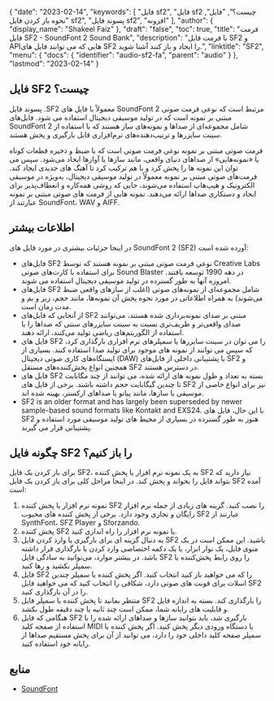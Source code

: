 {
  "date": "2023-02-14",
  "keywords": [
"فایل sf2",
"فایل sf2 چیست؟",
"فایل",
"نحوه باز کردن فایل sf2",
"پسوند فایل sf2",
"افزونه"
],
  "author": {
    "display_name": "Shakeel Faiz"
},
  "draft": "false",
  "toc": true,
  "title": "فرمت فایل SF2 - SoundFont 2 Sound Bank",
  "description": "با فرمت فایل SF2 و APIهایی که می توانند فایل های SF2 را ایجاد و باز کنند آشنا شوید.",
  "linktitle": "SF2",
  "menu": {
    "docs": {
      "identifier": "audio-sf2-fa",
      "parent": "audio"
}
},
  "lastmod": "2023-02-14"
}

## فایل SF2 چیست؟

پسوند فایل .SF2 معمولاً با فایل های SoundFont 2 مرتبط است که نوعی فرمت صوتی مبتنی بر نمونه است که در تولید موسیقی دیجیتال استفاده می شود. فایل‌های SoundFont 2 شامل مجموعه‌ای از صداها و نمونه‌های ساز هستند که با استفاده از سینت سایزرها و ترتیب‌دهنده‌های نرم‌افزاری قابل بارگیری و پخش هستند.

فرمت صوتی مبتنی بر نمونه نوعی فرمت صوتی است که با ضبط و ذخیره قطعات کوتاه یا «نمونه‌هایی» از صداهای دنیای واقعی، مانند سازها یا آوازها ایجاد می‌شود. سپس می توان این نمونه ها را پخش کرد و با هم ترکیب کرد تا آهنگ های جدیدی ایجاد کند. فرمت‌های صوتی مبتنی بر نمونه معمولاً در تولید موسیقی دیجیتال، به‌ویژه در موسیقی الکترونیک و هیپ‌هاپ استفاده می‌شوند، جایی که روشی همه‌کاره و انعطاف‌پذیر برای ایجاد و دستکاری صداها ارائه می‌دهند. نمونه هایی از فرمت های صوتی مبتنی بر نمونه عبارتند از SoundFont، WAV و AIFF.

## اطلاعات بیشتر

در اینجا جزئیات بیشتری در مورد فایل های SoundFont 2 (SF2) آورده شده است:

- فایل‌های SF2 نوعی فرمت صوتی مبتنی بر نمونه هستند که توسط Creative Labs برای استفاده با کارت‌های صوتی Sound Blaster در دهه 1990 توسعه یافتند. امروزه آنها به طور گسترده در تولید موسیقی دیجیتال استفاده می شوند.
- فایل‌های SF2 شامل مجموعه‌ای از نمونه‌های صوتی (اغلب از سازهای واقعی ضبط می‌شوند) به همراه اطلاعاتی در مورد نحوه پخش آن نمونه‌ها، مانند حجم، زیر و بم و مدت زمان است.
- از آنجایی که فایل‌های SF2 مبتنی بر صدای نمونه‌برداری شده هستند، می‌توانند صدای واقعی‌تر و ظریف‌تری نسبت به سینت سایزرهای سنتی که صداها را با استفاده از الگوریتم‌های ریاضی تولید می‌کنند، ارائه دهند.
- فایل های SF2 را می توان در سینت سایزرها یا سمپلرهای نرم افزاری بارگذاری کرد، که سپس می توانند از نمونه های موجود برای تولید صدا استفاده کنند. بسیاری از ایستگاه‌های کاری صوتی دیجیتال (DAW) با پشتیبانی داخلی از فایل‌های SF2 و همچنین انواع پخش‌کننده‌های مستقل SF2 در دسترس هستند.
- فایل های SF2 بسته به تعداد و طول نمونه های ارائه شده، می توانند از چند مگابایت تا چندین گیگابایت حجم داشته باشند. برخی از فایل های SF2 نیز برای انواع خاصی از موسیقی یا سازها، مانند پیانو یا صداهای ارکستر، بهینه شده اند.
- SF2 is an older format and has largely been superseded by newer sample-based sound formats like Kontakt and EXS24. با این حال، فایل های SF2 هنوز به طور گسترده در بسیاری از محیط های تولید موسیقی مورد استفاده و پشتیبانی قرار می گیرند.

## چگونه فایل SF2 را باز کنیم؟

برای باز کردن یک فایل SF2، به یک نمونه نرم افزار یا پخش کننده SF2 نیاز دارید که بتواند فایل را بخواند و پخش کند. در اینجا مراحل کلی برای باز کردن یک فایل SF2 آمده است:

1. نمونه نرم افزار یا پخش کننده SF2 را نصب کنید. گزینه های زیادی از جمله نرم افزار رایگان و تجاری وجود دارد. برخی از پخش کننده های محبوب SF2 عبارتند از SynthFont، SFZ Player و Sforzando.
2. پخش کننده SF2 یا نمونه نرم افزار را راه اندازی کنید.
3. به دنبال گزینه ای برای بارگیری یا وارد کردن فایل SF2 باشید. این ممکن است در یک منوی فایل، یک نوار ابزار، یا یک دکمه اختصاصی وارد کردن یا بارگذاری قرار داشته باشد. در بیشتر موارد، می‌توانید به سادگی فایل SF2 را روی رابط پخش‌کننده یا سمپلر بکشید و رها کنید.
4. فایل SF2 را که می خواهید باز کنید انتخاب کنید. اگر پخش کننده یا سمپلر چندین اسلات برای فونت های صوتی دارد، شکافی را انتخاب کنید که می خواهید فایل SF2 را در آن بارگذاری کنید.
5. منتظر بمانید تا پخش کننده یا سمپلر فایل SF2 را بارگذاری کند. بسته به اندازه فایل و قابلیت های رایانه شما، ممکن است چند ثانیه یا چند دقیقه طول بکشد.
6. هنگامی که فایل SF2 بارگیری شد، باید بتوانید سازها و صداهای ارائه شده را با استفاده از صفحه کلید MIDI یا دستگاه ورودی دیگر پخش کنید. اگر پخش کننده یا سمپلر صفحه کلید داخلی خود را دارد، می توانید از آن برای پخش مستقیم صداها از رایانه خود استفاده کنید.

## منابع
* [SoundFont](https://en.wikipedia.org/wiki/SoundFont)


